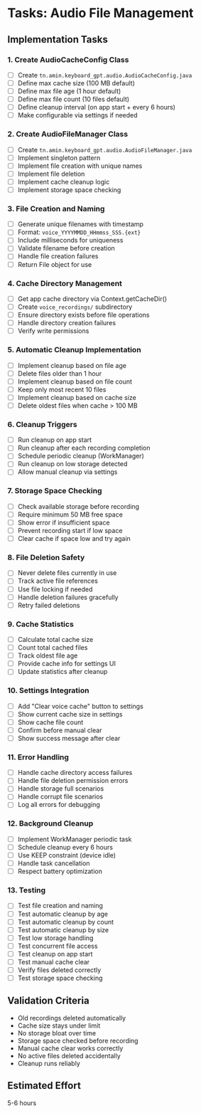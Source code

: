 # Tasks: Audio File Management

## Implementation Tasks

### 1. Create AudioCacheConfig Class
- [ ] Create `tn.amin.keyboard_gpt.audio.AudioCacheConfig.java`
- [ ] Define max cache size (100 MB default)
- [ ] Define max file age (1 hour default)
- [ ] Define max file count (10 files default)
- [ ] Define cleanup interval (on app start + every 6 hours)
- [ ] Make configurable via settings if needed

### 2. Create AudioFileManager Class
- [ ] Create `tn.amin.keyboard_gpt.audio.AudioFileManager.java`
- [ ] Implement singleton pattern
- [ ] Implement file creation with unique names
- [ ] Implement file deletion
- [ ] Implement cache cleanup logic
- [ ] Implement storage space checking

### 3. File Creation and Naming
- [ ] Generate unique filenames with timestamp
- [ ] Format: `voice_YYYYMMDD_HHmmss_SSS.{ext}`
- [ ] Include milliseconds for uniqueness
- [ ] Validate filename before creation
- [ ] Handle file creation failures
- [ ] Return File object for use

### 4. Cache Directory Management
- [ ] Get app cache directory via Context.getCacheDir()
- [ ] Create `voice_recordings/` subdirectory
- [ ] Ensure directory exists before file operations
- [ ] Handle directory creation failures
- [ ] Verify write permissions

### 5. Automatic Cleanup Implementation
- [ ] Implement cleanup based on file age
- [ ] Delete files older than 1 hour
- [ ] Implement cleanup based on file count
- [ ] Keep only most recent 10 files
- [ ] Implement cleanup based on cache size
- [ ] Delete oldest files when cache > 100 MB

### 6. Cleanup Triggers
- [ ] Run cleanup on app start
- [ ] Run cleanup after each recording completion
- [ ] Schedule periodic cleanup (WorkManager)
- [ ] Run cleanup on low storage detected
- [ ] Allow manual cleanup via settings

### 7. Storage Space Checking
- [ ] Check available storage before recording
- [ ] Require minimum 50 MB free space
- [ ] Show error if insufficient space
- [ ] Prevent recording start if low space
- [ ] Clear cache if space low and try again

### 8. File Deletion Safety
- [ ] Never delete files currently in use
- [ ] Track active file references
- [ ] Use file locking if needed
- [ ] Handle deletion failures gracefully
- [ ] Retry failed deletions

### 9. Cache Statistics
- [ ] Calculate total cache size
- [ ] Count total cached files
- [ ] Track oldest file age
- [ ] Provide cache info for settings UI
- [ ] Update statistics after cleanup

### 10. Settings Integration
- [ ] Add "Clear voice cache" button to settings
- [ ] Show current cache size in settings
- [ ] Show cache file count
- [ ] Confirm before manual clear
- [ ] Show success message after clear

### 11. Error Handling
- [ ] Handle cache directory access failures
- [ ] Handle file deletion permission errors
- [ ] Handle storage full scenarios
- [ ] Handle corrupt file scenarios
- [ ] Log all errors for debugging

### 12. Background Cleanup
- [ ] Implement WorkManager periodic task
- [ ] Schedule cleanup every 6 hours
- [ ] Use KEEP constraint (device idle)
- [ ] Handle task cancellation
- [ ] Respect battery optimization

### 13. Testing
- [ ] Test file creation and naming
- [ ] Test automatic cleanup by age
- [ ] Test automatic cleanup by count
- [ ] Test automatic cleanup by size
- [ ] Test low storage handling
- [ ] Test concurrent file access
- [ ] Test cleanup on app start
- [ ] Test manual cache clear
- [ ] Verify files deleted correctly
- [ ] Test storage space checking

## Validation Criteria
- Old recordings deleted automatically
- Cache size stays under limit
- No storage bloat over time
- Storage space checked before recording
- Manual cache clear works correctly
- No active files deleted accidentally
- Cleanup runs reliably

## Estimated Effort
5-6 hours
